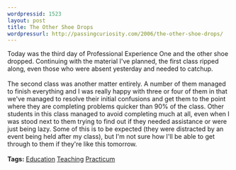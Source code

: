 ```yaml
--- 
wordpressid: 1523
layout: post
title: The Other Shoe Drops
wordpressurl: http://passingcuriosity.com/2006/the-other-shoe-drops/
---
```

Today was the third day of <acronym>Professional Experience One</acronym> and the other shoe dropped. Continuing with the material I've planned, the first class ripped along, even those who were absent yesterday and needed to catchup. <br /><br />The second class was another matter entirely. A number of them managed to finish everything and I was <emph>really</emph> happy with three or four of them in that we've managed to resolve their initial confusions and get them to the point where they are completing problems quicker than 90% of the class. Other students in this class managed to avoid completing much at all, even when I was stood next to them trying to find out if they needed assistance or were just being lazy. Some of this is to be expected (they were distracted by an event being held after my class), but I'm not sure how I'll be able to get through to them if they're like this tomorrow.<br /><br /><span class="tags"><strong>Tags:</strong>  <a rel="tag" href="http://del.icio.us/thsutton/education">Education</a> <a rel="tag" href="http://del.icio.us/thsutton/teaching">Teaching</a> <a rel="tag" href="http://del.icio.us/thsutton/practicum">Practicum</a></span>
